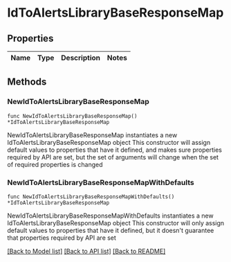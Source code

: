 # IdToAlertsLibraryBaseResponseMap

## Properties

Name | Type | Description | Notes
------------ | ------------- | ------------- | -------------

## Methods

### NewIdToAlertsLibraryBaseResponseMap

`func NewIdToAlertsLibraryBaseResponseMap() *IdToAlertsLibraryBaseResponseMap`

NewIdToAlertsLibraryBaseResponseMap instantiates a new IdToAlertsLibraryBaseResponseMap object
This constructor will assign default values to properties that have it defined,
and makes sure properties required by API are set, but the set of arguments
will change when the set of required properties is changed

### NewIdToAlertsLibraryBaseResponseMapWithDefaults

`func NewIdToAlertsLibraryBaseResponseMapWithDefaults() *IdToAlertsLibraryBaseResponseMap`

NewIdToAlertsLibraryBaseResponseMapWithDefaults instantiates a new IdToAlertsLibraryBaseResponseMap object
This constructor will only assign default values to properties that have it defined,
but it doesn't guarantee that properties required by API are set


[[Back to Model list]](../README.md#documentation-for-models) [[Back to API list]](../README.md#documentation-for-api-endpoints) [[Back to README]](../README.md)


